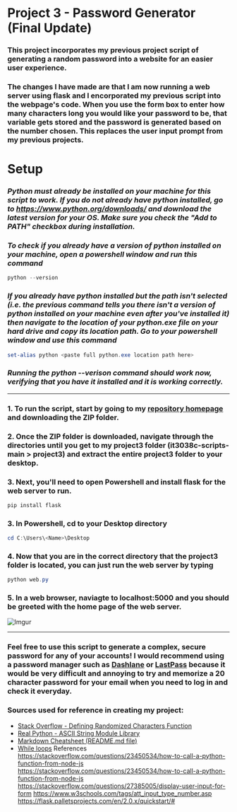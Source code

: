 # Project 3 - Password Generator (Final Update)

### This project incorporates my previous project script of generating a random password into a website for an easier user experience.

### The changes I have made are that I am now running a web server using flask and I encorporated my previous script into the webpage's code. When you use the form box to enter how many characters long you would like your password to be, that variable gets stored and the password is generated based on the number chosen. This replaces the user input prompt from my previous projects. 

# Setup

### *Python must already be installed on your machine for this script to work. If you do not already have python installed, go to https://www.python.org/downloads/ and download the latest version for your OS. Make sure you check the "Add to PATH" checkbox during installation.*

### *To check if you already have a version of python installed on your machine, open a powershell window and run this command*
```powershell
python --version
```
### *If you already have python installed but the path isn't selected (i.e. the previous command tells you there isn't a version of python installed on your machine even after you've installed it) then navigate to the location of your python.exe file on your hard drive and copy its location path. Go to your powershell window and use this command*
```powershell
set-alias python <paste full python.exe location path here> 
```
### *Running the python --verison command should work now, verifying that you have it installed and it is working correctly.*

---

### 1. To run the script, start by going to my [repository homepage](https://github.com/uc-wilso6jm/it3038c-scripts) and downloading the ZIP folder.
### 2. Once the ZIP folder is downloaded, navigate through the directories until you get to my project3 folder (it3038c-scripts-main > project3) and extract the entire project3 folder to your desktop.
### 3. Next, you'll need to open Powershell and install flask for the web server to run.
```powershell
pip install flask
```
### 3. In Powershell, cd to your Desktop directory
```powershell
cd C:\Users\<Name>\Desktop
```
### 4. Now that you are in the correct directory that the project3 folder is located, you can just run the web server by typing
```powershell
python web.py
```
### 5. In a web browser, naviagte to localhost:5000 and you should be greeted with the home page of the web server.
![Imgur](https://imgur.com/gallery/02CLLox)


---

### Feel free to use this script to generate a complex, secure password for any of your accounts! I would recommend using a password manager such as [Dashlane](https://www.dashlane.com/) or [LastPass](https://www.lastpass.com/) because it would be very difficult and annoying to try and memorize a 20 character password for your email when you need to log in and check it everyday.


### Sources used for reference in creating my project:
- [Stack Overflow - Defining Randomized Characters Function](https://stackoverflow.com/questions/2257441/random-string-generation-with-upper-case-letters-and-digits)
- [Real Python - ASCII String Module Library](https://realpython.com/python-encodings-guide/)
- [Markdown Cheatsheet (README.md file)](https://github.com/adam-p/markdown-here/wiki/Markdown-Cheatsheet)
- [While loops](https://www.w3schools.com/python/python_while_loops.asp)
References
https://stackoverflow.com/questions/23450534/how-to-call-a-python-function-from-node-js
https://stackoverflow.com/questions/23450534/how-to-call-a-python-function-from-node-js
https://stackoverflow.com/questions/27385005/display-user-input-for-form
https://www.w3schools.com/tags/att_input_type_number.asp
https://flask.palletsprojects.com/en/2.0.x/quickstart/#